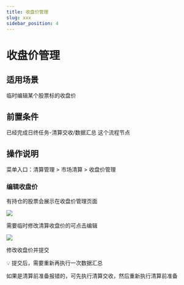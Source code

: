 ```yaml
---
title: 收盘价管理
slug: xxx
sidebar_position: 4
---
```



# 收盘价管理

## 适用场景

临时编辑某个股票标的收盘价

## 前置条件

已经完成日终任务-清算交收/数据汇总 这个流程节点

## 操作说明

菜单入口：清算管理  &gt;  市场清算 &gt;  收盘价管理

### 编辑收盘价

有持仓的股票会展示在收盘价管理页面

<img src="/assets/QJDHbS8b7odncDxPWqccSnE8n4f.png" src-width="3362" src-height="1342" align="center"/>

需要临时修改清算收盘价的可点击编辑

<img src="/assets/Rc4SbCB6go8s6WxTnuHcdgS7nZc.png" src-width="3460" src-height="1555" align="center"/>

修改收盘价并提交

<div class="callout callout-bg-2 callout-border-2">
<p>💡 提交后，需要重新再执行一次数据汇总</p>
<p>如果是清算前准备报错的，可先执行清算交收，然后重新执行清算前准备</p>
</div>

